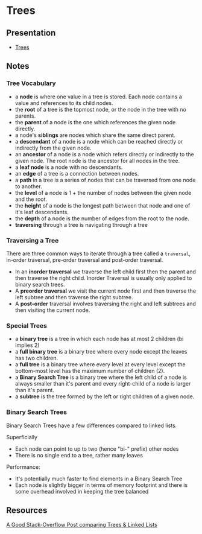 # Trees

## Presentation
+ [Trees](https://docs.google.com/presentation/d/1fZg27PvgsRCDd3vVkDH1Bc672na5dg5ZYyDw-FjeJY8/)

## Notes

### Tree Vocabulary

- a **node** is where one value in a tree is stored. Each node contains a value and references to its child nodes.
- the **root** of a tree is the topmost node, or the node in the tree with no parents.  
- the **parent** of a node is the one which references the given node directly.
- a node's **siblings** are nodes which share the same direct parent.  
- a **descendant** of a node is a node which can be reached directly or indirectly from the given node.  
- an **ancestor** of a node is a node which refers directly or indirectly to the given node.  The root node is the ancestor for all nodes in the tree.  
- a **leaf node** is a node with no descendants.  
- an **edge** of a tree is a connection between nodes.
- a **path** in a tree is a series of nodes that can be traversed from one node to another.  
- the **level** of a node is 1 + the number of nodes between the given node and the root.
- the **height** of a node is the longest path between that node and one of it's leaf descendants.  
- the **depth** of a node is the number of edges from the root to the node.
- **traversing** through a tree is navigating through a tree

### Traversing a Tree
There are three common ways to iterate through a tree called a `traversal`, in-order traversal, pre-order traversal and post-order traversal.  

- In an **inorder traversal** we traverse the left child first then the parent and then traverse the right child. Inorder Traversal is usually only applied to binary search trees.  
-  A **preorder traversal** we visit the current node first and then traverse the left subtree and then traverse the right subtree.
-  A **post-order** traversal involves traversing the right and left subtrees and then visiting the current node.  

### Special Trees

- a **binary tree** is a tree in which each node has at most 2 children (bi implies 2)
- a **full binary tree** is a binary tree where every node except the leaves has two children.  
- a **full tree** is a binary tree where every level at every level except the bottom-most level has the maximum number of children (2).  
- a **Binary Search Tree** is a binary tree where the left child of a node is always smaller than it's parent and every right-child of a node is larger than it's parent.  
- a **subtree** is the tree formed by the left or right children of a given node.  

### Binary Search Trees
Binary Search Trees have a few differences compared to linked lists.

Superficially
-  Each node can point to up to two (hence "bi-" prefix) other nodes
-  There is no single end to a tree, rather many leaves  

Performance:
-  It's potentially much faster to find elements in a Binary Search Tree
-  Each node is slightly bigger in terms of memory footprint and there is some overhead involved in keeping the tree balanced

## Resources
[A Good Stack-Overflow Post comparing Trees & Linked Lists](http://stackoverflow.com/a/270094/6840529)
